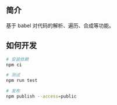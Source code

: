 ## 简介

基于 babel 对代码的解析、遍历、合成等功能。

## 如何开发

```bash
# 安装依赖
npm ci

# 测试
npm run test

# 发布
npm publish --access=public
```
